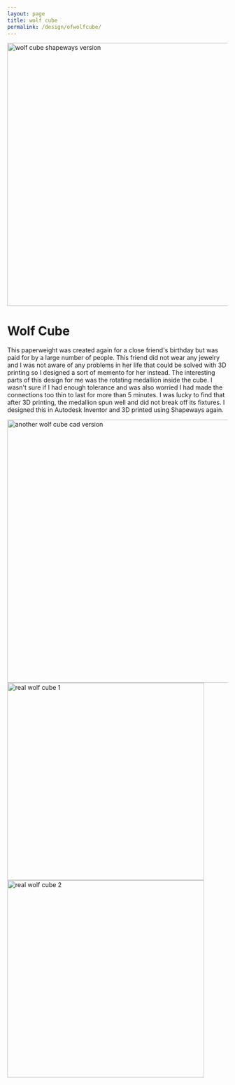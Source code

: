 ```yaml
---
layout: page
title: wolf cube
permalink: /design/ofwolfcube/
---
```

<img src="../../assets/images/wolf+cube.png" alt="wolf cube shapeways version" width="600"/>

# Wolf Cube

This paperweight was created again for a close friend's birthday but was paid for by a large number of people. This friend did not wear any jewelry and I was not aware of any problems in her life that could be solved with 3D printing so I designed a sort of memento for her instead. The interesting parts of this design for me was the rotating medallion inside the cube. I wasn't sure if I had enough tolerance and was also worried I had made the connections too thin to last for more than 5 minutes. I was lucky to find that after 3D printing, the medallion spun well and did not break off its fixtures. I designed this in Autodesk Inventor and 3D printed using Shapeways again.

<img src="../../assets/images/wolfcube1.jpg" alt="another wolf cube cad version" width="600"/>

<img src="../../assets/images/realwolfcube1.jpg" alt="real wolf cube 1" width="450"/>
<img src="../../assets/images/realwolfcube2.jpg" alt="real wolf cube 2" width="450"/>
